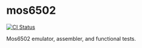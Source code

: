 # mos6502

[![CI Status](https://gitlab.com/stevebob/mos6502/badges/master/pipeline.svg)](https://gitlab.com/stevebob/mos6502/pipelines)

Mos6502 emulator, assembler, and functional tests.
